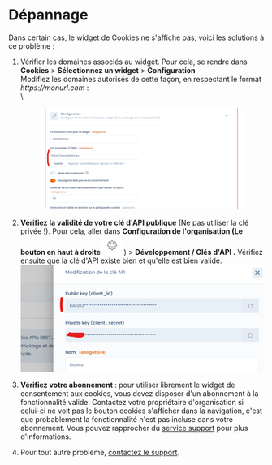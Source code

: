 # Dépannage

Dans certain cas, le widget de Cookies ne s'affiche pas, voici les solutions à ce problème :&#x20;

1.  Vérifier les domaines associés au widget. Pour cela, se rendre dans **Cookies** > **Sélectionnez un widget** > **Configuration** \
    Modifiez les domaines autorisés de cette façon, en respectant le format _https://monurl.com_ : \
    \


    <figure><img src="../../.gitbook/assets/image (11) (3).png" alt=""><figcaption></figcaption></figure>
2. **Vérifiez la validité de votre clé d'API publique** (Ne pas utiliser la clé privée !). Pour cela, aller dans **Configuration de l'organisation (Le bouton en haut à droite**![](<../../.gitbook/assets/image (1) (4) (2).png>)) > **Développement / Clés d'API .** Vérifiez ensuite que la clé d'API existe bien et qu'elle est bien valide.\
   ![](<../../.gitbook/assets/image (18).png>)
3. **Vérifiez votre abonnement** : pour utiliser librement le widget de consentement aux cookies, vous devez disposer d'un abonnement à la fonctionnalité valide. Contactez votre propriétaire d'organisation si celui-ci ne voit pas le bouton cookies s'afficher dans la navigation, c'est que probablement la fonctionnalité n'est pas incluse dans votre abonnement. Vous pouvez rapprocher du [service support](mailto:support@dastra.eu) pour plus d'informations.
4. Pour tout autre problème, [contactez le support](https://doc.dastra.eu/commencer/le-support/faire-une-demande-de-support?cacheBust=1676909428068).
